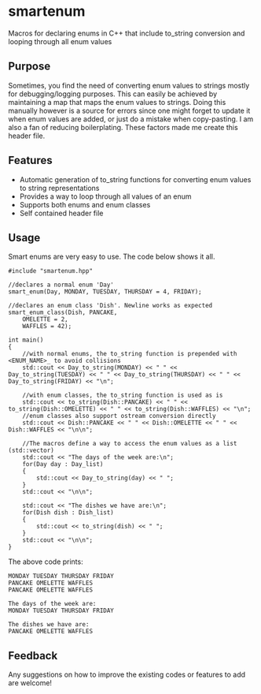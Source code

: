 # smartenum
Macros for declaring enums in C++ that include to_string conversion and looping through all enum values

## Purpose
Sometimes, you find the need of converting enum values to strings mostly for debugging/logging purposes. This can easily be achieved by maintaining a map that maps the enum values to strings. Doing this manually however is a source for errors since one might forget to update it when enum values are added, or just do a mistake when copy-pasting. I am also a fan of reducing boilerplating. These factors made me create this header file.

## Features
* Automatic generation of to_string functions for converting enum values to string representations
* Provides a way to loop through all values of an enum
* Supports both enums and enum classes
* Self contained header file

## Usage
Smart enums are very easy to use. The code below shows it all.

```
#include "smartenum.hpp"

//declares a normal enum 'Day'
smart_enum(Day, MONDAY, TUESDAY, THURSDAY = 4, FRIDAY);

//declares an enum class 'Dish'. Newline works as expected
smart_enum_class(Dish, PANCAKE,
    OMELETTE = 2,
    WAFFLES = 42);

int main()
{
    //with normal enums, the to_string function is prepended with <ENUM_NAME>_ to avoid collisions
    std::cout << Day_to_string(MONDAY) << " " << Day_to_string(TUESDAY) << " " << Day_to_string(THURSDAY) << " " << Day_to_string(FRIDAY) << "\n";

    //with enum classes, the to_string function is used as is
    std::cout << to_string(Dish::PANCAKE) << " " << to_string(Dish::OMELETTE) << " " << to_string(Dish::WAFFLES) << "\n";
    //enum classes also support ostream conversion directly
    std::cout << Dish::PANCAKE << " " << Dish::OMELETTE << " " << Dish::WAFFLES << "\n\n";

    //The macros define a way to access the enum values as a list (std::vector)
    std::cout << "The days of the week are:\n";
    for(Day day : Day_list)
    {   
        std::cout << Day_to_string(day) << " ";
    }   
    std::cout << "\n\n";

    std::cout << "The dishes we have are:\n";
    for(Dish dish : Dish_list)
    {   
        std::cout << to_string(dish) << " ";
    }   
    std::cout << "\n\n";
}
```

The above code prints:

```
MONDAY TUESDAY THURSDAY FRIDAY
PANCAKE OMELETTE WAFFLES
PANCAKE OMELETTE WAFFLES

The days of the week are:
MONDAY TUESDAY THURSDAY FRIDAY 

The dishes we have are:
PANCAKE OMELETTE WAFFLES
```

## Feedback
Any suggestions on how to improve the existing codes or features to add are welcome!
